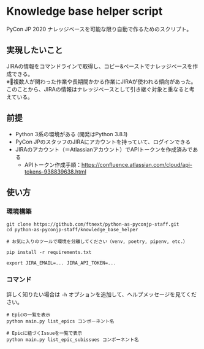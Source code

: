 # Knowledge base helper script

PyCon JP 2020 ナレッジベースを可能な限り自動で作るためのスクリプト。

## 実現したいこと

JIRAの情報をコマンドラインで取得し、コピー&ペーストでナレッジベースを作成できる。  
※複数人が関わった作業や長期間かかる作業にJIRAが使われる傾向があった。  
このことから、JIRAの情報はナレッジベースとして引き継ぐ対象と重なると考えている。

## 前提

- Python 3系の環境がある (開発はPython 3.8.1)
- PyCon JPのスタッフのJIRAにアカウントを持っていて、ログインできる
- JIRAのアカウント（＝Atlassianアカウント）でAPIトークンを作成済みである
  - APIトークン作成手順：https://confluence.atlassian.com/cloud/api-tokens-938839638.html

## 使い方

### 環境構築

```
git clone https://github.com/ftnext/python-as-pyconjp-staff.git
cd python-as-pyconjp-staff/knowledge_base_helper

# お気に入りのツールで環境を分離してください（venv, poetry, pipenv, etc.）

pip install -r requirements.txt

export JIRA_EMAIL=... JIRA_API_TOKEN=...
```

### コマンド

詳しく知りたい場合は `-h` オプションを追加して、ヘルプメッセージを見てください。

```
# Epicの一覧を表示
python main.py list_epics コンポーネント名

# Epicに紐づくIssueを一覧で表示
python main.py list_epic_subissues コンポーネント名
```
